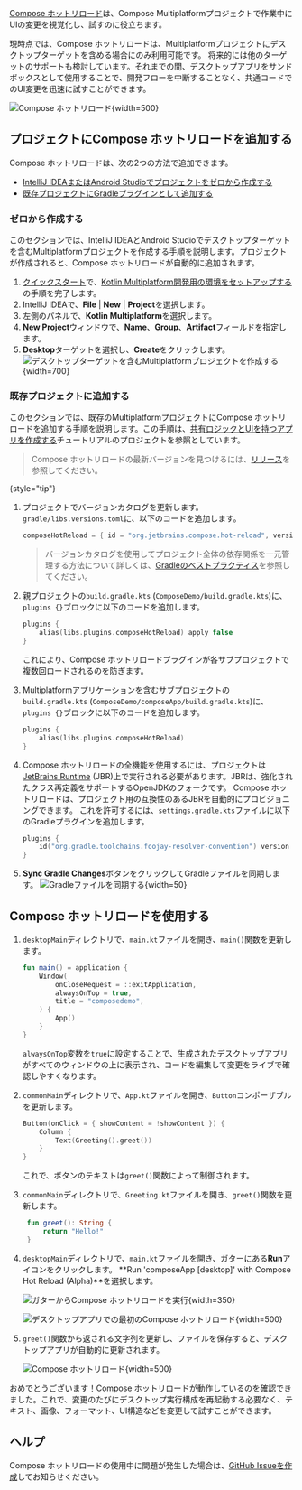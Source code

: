 [//]: # (title: Compose ホットリロード)

<primary-label ref="alpha"/>

[Compose ホットリロード](https://github.com/JetBrains/compose-hot-reload)は、Compose Multiplatformプロジェクトで作業中にUIの変更を視覚化し、試すのに役立ちます。

現時点では、Compose ホットリロードは、Multiplatformプロジェクトにデスクトップターゲットを含める場合にのみ利用可能です。
将来的には他のターゲットのサポートも検討しています。それまでの間、デスクトップアプリをサンドボックスとして使用することで、開発フローを中断することなく、共通コードでのUI変更を迅速に試すことができます。

![Compose ホットリロード](compose-hot-reload.gif){width=500}

## プロジェクトにCompose ホットリロードを追加する

Compose ホットリロードは、次の2つの方法で追加できます。

*   [IntelliJ IDEAまたはAndroid Studioでプロジェクトをゼロから作成する](#from-scratch)
*   [既存プロジェクトにGradleプラグインとして追加する](#to-an-existing-project)

### ゼロから作成する

このセクションでは、IntelliJ IDEAとAndroid Studioでデスクトップターゲットを含むMultiplatformプロジェクトを作成する手順を説明します。プロジェクトが作成されると、Compose ホットリロードが自動的に追加されます。

1.  [クイックスタート](quickstart.md)で、[Kotlin Multiplatform開発用の環境をセットアップする](quickstart.md#set-up-the-environment)の手順を完了します。
2.  IntelliJ IDEAで、**File** | **New** | **Project**を選択します。
3.  左側のパネルで、**Kotlin Multiplatform**を選択します。
4.  **New Project**ウィンドウで、**Name**、**Group**、**Artifact**フィールドを指定します。
5.  **Desktop**ターゲットを選択し、**Create**をクリックします。
    ![デスクトップターゲットを含むMultiplatformプロジェクトを作成する](create-desktop-project.png){width=700}

### 既存プロジェクトに追加する

このセクションでは、既存のMultiplatformプロジェクトにCompose ホットリロードを追加する手順を説明します。この手順は、[共有ロジックとUIを持つアプリを作成する](compose-multiplatform-create-first-app.md)チュートリアルのプロジェクトを参照としています。

> Compose ホットリロードの最新バージョンを見つけるには、[リリース](https://github.com/JetBrains/compose-hot-reload/releases)を参照してください。
>
{style="tip"}

1.  プロジェクトでバージョンカタログを更新します。`gradle/libs.versions.toml`に、以下のコードを追加します。
    ```kotlin
    composeHotReload = { id = "org.jetbrains.compose.hot-reload", version.ref = "composeHotReload"}
    ```

    > バージョンカタログを使用してプロジェクト全体の依存関係を一元管理する方法について詳しくは、[Gradleのベストプラクティス](https://kotlinlang.org/gradle-best-practices.html)を参照してください。

2.  親プロジェクトの`build.gradle.kts` (`ComposeDemo/build.gradle.kts`)に、`plugins {}`ブロックに以下のコードを追加します。
    ```kotlin
    plugins {
        alias(libs.plugins.composeHotReload) apply false
    }
    ```
    これにより、Compose ホットリロードプラグインが各サブプロジェクトで複数回ロードされるのを防ぎます。

3.  Multiplatformアプリケーションを含むサブプロジェクトの`build.gradle.kts` (`ComposeDemo/composeApp/build.gradle.kts`)に、`plugins {}`ブロックに以下のコードを追加します。
    ```kotlin
    plugins {
        alias(libs.plugins.composeHotReload)
    }
    ```

4.  Compose ホットリロードの全機能を使用するには、プロジェクトは[JetBrains Runtime](https://github.com/JetBrains/JetBrainsRuntime) (JBR)上で実行される必要があります。JBRは、強化されたクラス再定義をサポートするOpenJDKのフォークです。
    Compose ホットリロードは、プロジェクト用の互換性のあるJBRを自動的にプロビジョニングできます。
    これを許可するには、`settings.gradle.kts`ファイルに以下のGradleプラグインを追加します。

    ```kotlin
    plugins {
        id("org.gradle.toolchains.foojay-resolver-convention") version "%foojayResolverConventionVersion%"
    }
    ```

5.  **Sync Gradle Changes**ボタンをクリックしてGradleファイルを同期します。 ![Gradleファイルを同期する](gradle-sync.png){width=50}

## Compose ホットリロードを使用する

1.  `desktopMain`ディレクトリで、`main.kt`ファイルを開き、`main()`関数を更新します。
    ```kotlin
    fun main() = application {
        Window(
            onCloseRequest = ::exitApplication,
            alwaysOnTop = true,
            title = "composedemo",
        ) {
            App()
        }
    }
    ```
    `alwaysOnTop`変数を`true`に設定することで、生成されたデスクトップアプリがすべてのウィンドウの上に表示され、コードを編集して変更をライブで確認しやすくなります。

2.  `commonMain`ディレクトリで、`App.kt`ファイルを開き、`Button`コンポーザブルを更新します。
    ```kotlin
    Button(onClick = { showContent = !showContent }) {
        Column {
            Text(Greeting().greet())
        }
    }
    ```
    これで、ボタンのテキストは`greet()`関数によって制御されます。

3.  `commonMain`ディレクトリで、`Greeting.kt`ファイルを開き、`greet()`関数を更新します。
    ```kotlin
     fun greet(): String {
         return "Hello!"
     }
    ```

4.  `desktopMain`ディレクトリで、`main.kt`ファイルを開き、ガターにある**Run**アイコンをクリックします。
    **Run 'composeApp [desktop]' with Compose Hot Reload (Alpha)**を選択します。

    ![ガターからCompose ホットリロードを実行](compose-hot-reload-gutter-run.png){width=350}

    ![デスクトップアプリでの最初のCompose ホットリロード](compose-hot-reload-hello.png){width=500}

5.  `greet()`関数から返される文字列を更新し、ファイルを保存すると、デスクトップアプリが自動的に更新されます。

    ![Compose ホットリロード](compose-hot-reload.gif){width=500}

おめでとうございます！Compose ホットリロードが動作しているのを確認できました。これで、変更のたびにデスクトップ実行構成を再起動する必要なく、テキスト、画像、フォーマット、UI構造などを変更して試すことができます。

## ヘルプ

Compose ホットリロードの使用中に問題が発生した場合は、[GitHub Issueを作成](https://github.com/JetBrains/compose-hot-reload/issues)してお知らせください。